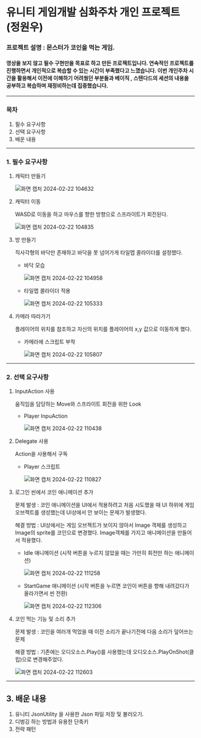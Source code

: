 # 유니티 게임개발 심화주차 개인 프로젝트 (정원우)

### 프로젝트 설명 : 몬스터가 코인을 먹는 게임.
####  영상을 보지 않고 필수 구현만을 목표로 하고 만든 프로젝트입니다. 연속적인 프로젝트를 진행하면서 개인적으로 복습할 수 있는 시간이 부족했다고 느꼈습니다. 이번 개인주차 시간을 활용해서 이전에 이해하기 어려웠던 부분들과 베이직 , 스텐다드의 세션의 내용을 공부하고 복습하며 재정비하는데 집중했습니다.
---
### 목차
1. 필수 요구사항
2. 선택 요구사항
3. 배운 내용
---
### 1. 필수 요구사항

1. 캐릭터 만들기
   
    ![화면 캡처 2024-02-22 104632](https://github.com/klik075/ScreenChange_wonwoo/assets/54103715/b9a22362-adc1-4b46-879d-34d04d5cc529)

2. 캐릭터 이동

   WASD로 이동을 하고 마우스를 향한 방향으로 스프라이트가 회전된다.

     ![화면 캡처 2024-02-22 104835](https://github.com/klik075/ScreenChange_wonwoo/assets/54103715/7da1d50f-9979-4dc5-ae1a-dc61a01bae26)

3. 방 만들기

    직사각형의 바닥만 존재하고 바닥을 못 넘어가게 타일맵 콜라이더를 설정헸다.

    * 바닥 모습
    
      ![화면 캡처 2024-02-22 104958](https://github.com/klik075/ScreenChange_wonwoo/assets/54103715/769489e7-e445-4a17-b40a-3a2468750501)

    * 타일맵 콜라이더 적용
    
      ![화면 캡처 2024-02-22 105333](https://github.com/klik075/ScreenChange_wonwoo/assets/54103715/a0167e35-d12e-4215-ab43-ea4970957119)

4. 카메라 따라가기

    플레이어의 위치를 참조하고 자신의 위치를 플레이어의 x,y 값으로 이동하게 했다.

      * 카메라에 스크립트 부착

        ![화면 캡처 2024-02-22 105807](https://github.com/klik075/ScreenChange_wonwoo/assets/54103715/24b7cad0-ec90-4412-9098-8b4be1f507da)
---
### 2. 선택 요구사항

1. InputAction 사용

   움직임을 담당하는 Move와 스프라이트 회전을 위한 Look

   * Player InpuAction

      ![화면 캡처 2024-02-22 110438](https://github.com/klik075/ScreenChange_wonwoo/assets/54103715/000b4dca-b9df-4130-a16c-7d0d56cef036)

2. Delegate 사용

   Action을 사용해서 구독

   * Player 스크립트

     ![화면 캡처 2024-02-22 110827](https://github.com/klik075/ScreenChange_wonwoo/assets/54103715/4d8cbdc0-dd25-48e3-a9b6-45b6f61cd2ac)

3. 로그인 씬에서 코인 애니메이션 추가

   문제 발생 : 코인 애니메이션을 UI에서 적용하려고 처음 시도했을 때 UI 하위에 게임 오브젝트를 생성했는데 UI상에서 안 보이는 문제가 발생했다.

   해결 방법 : UI상에서는 게임 오브젝트가 보이지 않아서 Image 객체를 생성하고 Image의 sprite를 코인으로 변경했다. Image객체를 가지고 애니메이션을 만들어서 적용했다.  

   * Idle 애니메이션 (시작 버튼을 누르지 않았을 때는 가만히 회전만 하는 애니메이션)
   
     ![화면 캡처 2024-02-22 111258](https://github.com/klik075/ScreenChange_wonwoo/assets/54103715/6a96f6f9-bae8-4306-a928-2e694e1e39aa)

   * StartGame 애니메이션 (시작 버튼을 누르면 코인이 버튼을 향해 내려갔다가 올라가면서 씬 전환)

     ![화면 캡처 2024-02-22 112306](https://github.com/klik075/ScreenChange_wonwoo/assets/54103715/b7e0f7ab-2b0d-4ee0-8e75-2f3aa6f83dd8)

4. 코인 먹는 기능 및 소리 추가

    문제 발생 : 코인을 여러개 먹었을 때 이전 소리가 끝나기전에 다음 소리가 덮어쓰는 문제

    해결 방법 : 기존에는 오디오소스.Play()를 사용했는데 오디오소스.PlayOnShot(클립)으로 변경해주었다.

   ![화면 캡처 2024-02-22 112603](https://github.com/klik075/ScreenChange_wonwoo/assets/54103715/c62f798f-0952-45f1-bfc2-20850f19459e)
---
## 3. 배운 내용

1. 유니티 JsonUtility 을 사용한 Json 파일 저장 및 불러오기.
2. 디벙깅 하는 방법과 유용한 단축키
3. 전략 패턴

